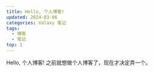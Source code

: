 ```yaml
---
title: Hello, 个人博客!
updated: 2024-03-06
categories: Valaxy 笔记
tags:
  - 博客
  - 笔记
top: 1
---
```

Hello, 个人博客!
之前就想做个人博客了，现在才决定弄一个。
<!-- more -->